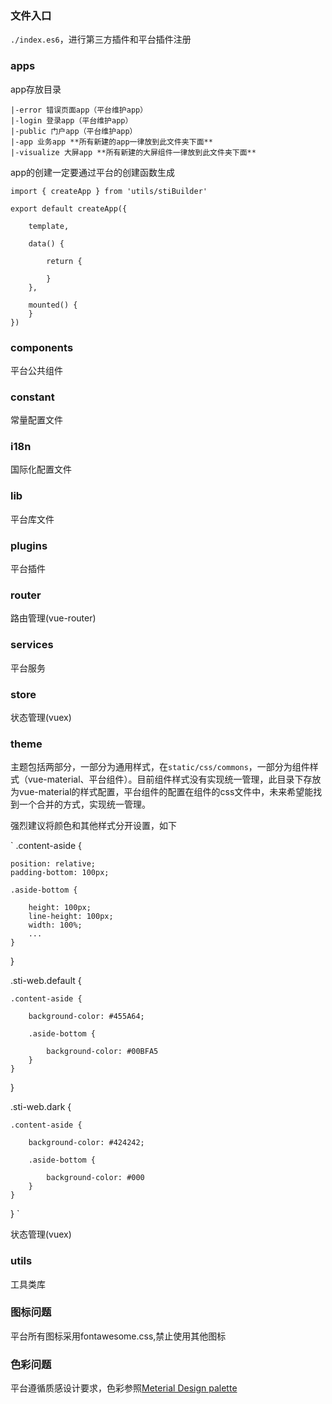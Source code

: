 ### 文件入口

`./index.es6`，进行第三方插件和平台插件注册

### apps

app存放目录

```
|-error 错误页面app（平台维护app）
|-login 登录app（平台维护app）
|-public 门户app（平台维护app）
|-app 业务app **所有新建的app一律放到此文件夹下面**
|-visualize 大屏app **所有新建的大屏组件一律放到此文件夹下面**
```

app的创建一定要通过平台的创建函数生成

```
import { createApp } from 'utils/stiBuilder'

export default createApp({

	template,

	data() {

		return {
		
		}
    },

	mounted() {
	}
})
```

### components

平台公共组件

### constant

常量配置文件

### i18n

国际化配置文件

### lib

平台库文件

### plugins

平台插件

### router

路由管理(vue-router)

### services

平台服务

### store

状态管理(vuex)

### theme

主题包括两部分，一部分为通用样式，在`static/css/commons`，一部分为组件样式（vue-material、平台组件）。目前组件样式没有实现统一管理，此目录下存放为vue-material的样式配置，平台组件的配置在组件的css文件中，未来希望能找到一个合并的方式，实现统一管理。

强烈建议将颜色和其他样式分开设置，如下

`
.content-aside {

	position: relative;
	padding-bottom: 100px;

	.aside-bottom {

		height: 100px;
		line-height: 100px;
		width: 100%;
		...
	}
}

.sti-web.default {

	.content-aside {

		background-color: #455A64;

		.aside-bottom {

			background-color: #00BFA5
		}
	}
}

.sti-web.dark {

	.content-aside {

		background-color: #424242;

		.aside-bottom {

			background-color: #000
		}
	}
}
`

状态管理(vuex)

### utils

工具类库

### 图标问题

平台所有图标采用fontawesome.css,禁止使用其他图标

### 色彩问题

平台遵循质感设计要求，色彩参照[Meterial Design palette](https://material.io/guidelines/style/color.html#)